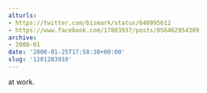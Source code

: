 ```yaml
---
alturls:
- https://twitter.com/bismark/status/640995612
- https://www.facebook.com/17803937/posts/856462954389
archive:
- 2008-01
date: '2008-01-25T17:58:30+00:00'
slug: '1201283910'
---
```


at work.

